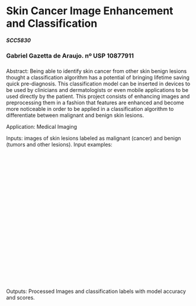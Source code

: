 # Skin Cancer Image Enhancement and Classification
##### SCC5830

### Gabriel Gazetta de Araujo.  nº USP 10877911


###

Abstract: Being able to identify skin cancer from other skin benign lesions thought a classification algorithm has a potential of bringing lifetime saving quick pre-diagnosis. This classification model can be inserted in devices to be used by clinicians and dermatologists or even mobile applications to be used directly by the patient. This project consists of enhancing images and preprocessing them in a fashion that features are enhanced and become more noticeable in order to be applied in a classification algorithm to differentiate between malignant and benign skin lesions.  

Application: Medical Imaging

Inputs: images of skin lesions labeled as malignant (cancer) and benign (tumors and other lesions).
Input examples:
<svg xmlns="http://www.w3.org/2000/svg" width="736" height="553"></svg>
Outputs: Processed Images and classification labels with model accuracy and scores.
